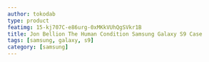 ```yaml
---
author: tokodab
type: product
featimg: 15-kj707C-e86urg-0xMKkVUhQgSVkr1B
title: Jon Bellion The Human Condition Samsung Galaxy S9 Case
tags: [samsung, galaxy, s9]
category: [samsung]
---
```

